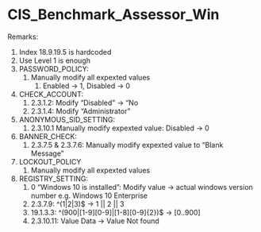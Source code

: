# CIS_Benchmark_Assessor_Win

Remarks:

1. Index 18.9.19.5 is hardcoded
2. Use Level 1 is enough
3. PASSWORD_POLICY: 
    1. Manually modify all expexted values
        1. Enabled → 1, Disabled → 0
4. CHECK_ACCOUNT: 
    1. 2.3.1.2: Modify “Disabled” → “No
    2. 2.3.1.4: Modify “Administrator”
5. ANONYMOUS_SID_SETTING: 
    1. 2.3.10.1 Manually modify expexted value: Disabled → 0
6. BANNER_CHECK:
    1. 2.3.7.5 & 2.3.7.6: Manually modify expexted value to “Blank Message”
7. LOCKOUT_POLICY
    1. Manually modify all expexted values
8. REGISTRY_SETTING:
    1. 0 “Windows 10 is installed”: Modify value → actual windows version number e.g. Windows 10 Enterprise
    2. 2.3.7.9: ^(1|2|3)$ → 1 || 2 || 3
    3. 19.1.3.3: ^(900|[1-9][0-9]|[1-8][0-9]{2})$ → [0..900]
    4. 2.3.10.11: Value Data → Value Not found



